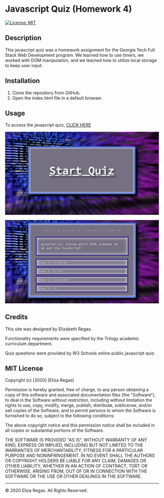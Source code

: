 # Javascript Quiz (Homework 4)

[![License: MIT](https://img.shields.io/badge/License-MIT-yellow.svg)](https://opensource.org/licenses/MIT)

## Description 

This javascript quiz was a homework assignment for the Georgia Tech Full Stack Web Development program. We learned how to use timers, we worked with DOM manipulation, and we learned how to utilize local storage to keep user input.

## Installation

1. Clone the repository from GitHub.
2. Open the index.html file in a default browser.

## Usage 

To access the javascript quiz,
[CLICK HERE](https://elizaregas.github.io/hw4-javascript-quiz/)

![JS Quiz](./assets/images/JSQuizScreenShot.png)

![JS Quiz](./assets/images/JSQuiz2.png)

## Credits

This site was designed by Elizabeth Regas. 

Functionality requirements were specified by the Trilogy academic curriculum department.

Quiz questions were provided by W3 Schools online public javascript quiz.

## MIT License

Copyright (c) [2020] [Eliza Regas]

Permission is hereby granted, free of charge, to any person obtaining a copy
of this software and associated documentation files (the "Software"), to deal
in the Software without restriction, including without limitation the rights
to use, copy, modify, merge, publish, distribute, sublicense, and/or sell
copies of the Software, and to permit persons to whom the Software is
furnished to do so, subject to the following conditions:

The above copyright notice and this permission notice shall be included in all
copies or substantial portions of the Software.

THE SOFTWARE IS PROVIDED "AS IS", WITHOUT WARRANTY OF ANY KIND, EXPRESS OR
IMPLIED, INCLUDING BUT NOT LIMITED TO THE WARRANTIES OF MERCHANTABILITY,
FITNESS FOR A PARTICULAR PURPOSE AND NONINFRINGEMENT. IN NO EVENT SHALL THE
AUTHORS OR COPYRIGHT HOLDERS BE LIABLE FOR ANY CLAIM, DAMAGES OR OTHER
LIABILITY, WHETHER IN AN ACTION OF CONTRACT, TORT OR OTHERWISE, ARISING FROM,
OUT OF OR IN CONNECTION WITH THE SOFTWARE OR THE USE OR OTHER DEALINGS IN THE
SOFTWARE.

---
© 2020 Eliza Regas. All Rights Reserved.
